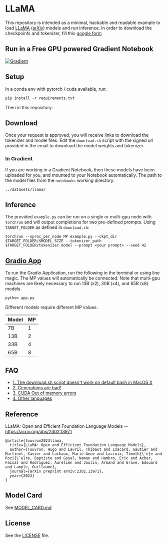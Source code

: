# LLaMA

This repository is intended as a minimal, hackable and readable example to load [LLaMA](https://ai.facebook.com/blog/large-language-model-llama-meta-ai/) ([arXiv](https://arxiv.org/abs/2302.13971v1)) models and run inference.
In order to download the checkpoints and tokenizer, fill this [google form](https://forms.gle/jk851eBVbX1m5TAv5)

## Run in a Free GPU powered Gradient Notebook

[![Gradient](https://assets.paperspace.io/img/gradient-badge.svg)](https://console.paperspace.com/github/gradient-ai/llama?machine=Free-GPU)

## Setup

In a conda env with pytorch / cuda available, run:

```
pip install -r requirements.txt
```

Then in this repository:

## Download

Once your request is approved, you will receive links to download the tokenizer and model files.
Edit the `download.sh` script with the signed url provided in the email to download the model weights and tokenizer.

### In Gradient

If you are working in a Gradient Notebook, then these models have been uploaded for you, and mounted to your Notebook automatically. The path to the model files from the `notebooks` working directory:

```
../datasets/llama/
```

## Inference

The provided `example.py` can be run on a single or multi-gpu node with `torchrun` and will output completions for two pre-defined prompts. Using `TARGET_FOLDER` as defined in `download.sh`:

```
torchrun --nproc_per_node MP example.py --ckpt_dir $TARGET_FOLDER/$MODEL_SIZE --tokenizer_path $TARGET_FOLDER/tokenizer.model --prompt <your prompt> --seed 42
```

## [Gradio App](https://gradio.app/)

To run the Gradio Application, run the following in the terminal or using line magic. The MP values will automatically be connected. Note that multi-gpu machines are likely necessary to run 13B (x2), 30B (x4), and 65B (x8) models.

```
python app.py
```

Different models require different MP values:

| Model | MP  |
| ----- | --- |
| 7B    | 1   |
| 13B   | 2   |
| 33B   | 4   |
| 65B   | 8   |

## FAQ

- [1. The download.sh script doesn't work on default bash in MacOS X](FAQ.md#1)
- [2. Generations are bad!](FAQ.md#2)
- [3. CUDA Out of memory errors](FAQ.md#3)
- [4. Other languages](FAQ.md#4)

## Reference

LLaMA: Open and Efficient Foundation Language Models -- https://arxiv.org/abs/2302.13971

```
@article{touvron2023llama,
  title={LLaMA: Open and Efficient Foundation Language Models},
  author={Touvron, Hugo and Lavril, Thibaut and Izacard, Gautier and Martinet, Xavier and Lachaux, Marie-Anne and Lacroix, Timoth{\'e}e and Rozi{\`e}re, Baptiste and Goyal, Naman and Hambro, Eric and Azhar, Faisal and Rodriguez, Aurelien and Joulin, Armand and Grave, Edouard and Lample, Guillaume},
  journal={arXiv preprint arXiv:2302.13971},
  year={2023}
}
```

## Model Card

See [MODEL_CARD.md](MODEL_CARD.md)

## License

See the [LICENSE](LICENSE) file.
